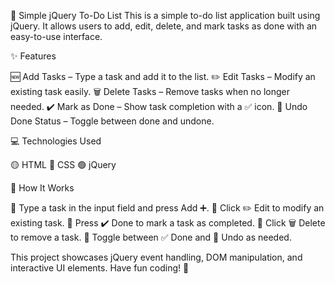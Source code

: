 📝 Simple jQuery To-Do List
This is a simple to-do list application built using jQuery. It allows users to add, edit, delete, and mark tasks as done with an easy-to-use interface.

✨ Features

  🆕 Add Tasks – Type a task and add it to the list.
  ✏️ Edit Tasks – Modify an existing task easily.
  🗑️ Delete Tasks – Remove tasks when no longer needed.
  ✔️ Mark as Done – Show task completion with a ✅ icon.
  🔄 Undo Done Status – Toggle between done and undone.

💻 Technologies Used

  🟡 HTML
  🔵 CSS
  🟢 jQuery

🚀 How It Works

  🔹 Type a task in the input field and press Add ➕.
  🔹 Click ✏️ Edit to modify an existing task.
  🔹 Press ✔️ Done to mark a task as completed.
  🔹 Click 🗑️ Delete to remove a task.
  🔹 Toggle between ✅ Done and 🔄 Undo as needed.

This project showcases jQuery event handling, DOM manipulation, and interactive UI elements. Have fun coding! 🎉

